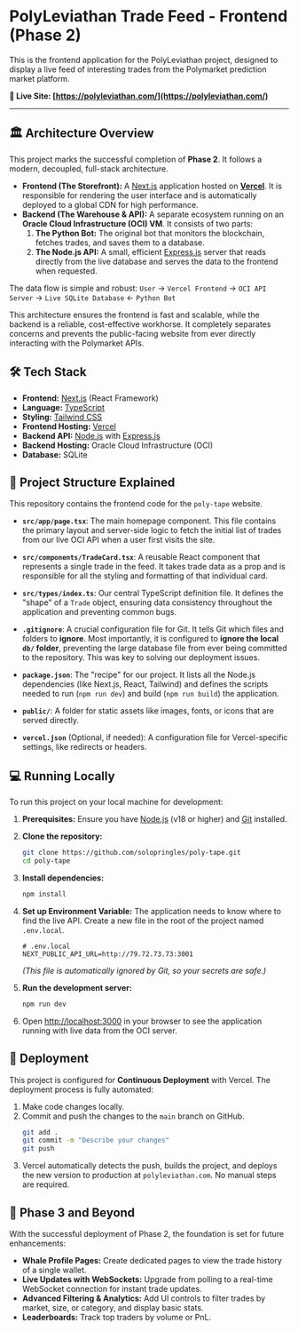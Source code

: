 # PolyLeviathan Trade Feed - Frontend (Phase 2)

 <!-- Optional: Add a screenshot of your app here -->

This is the frontend application for the PolyLeviathan project, designed to display a live feed of interesting trades from the Polymarket prediction market platform.

**🚀 Live Site: [https://polyleviathan.com/](https://polyleviathan.com/)**

---

## 🏛️ Architecture Overview

This project marks the successful completion of **Phase 2**. It follows a modern, decoupled, full-stack architecture.

*   **Frontend (The Storefront):** A [Next.js](https://nextjs.org/) application hosted on **[Vercel](https://vercel.com/)**. It is responsible for rendering the user interface and is automatically deployed to a global CDN for high performance.
*   **Backend (The Warehouse & API):** A separate ecosystem running on an **Oracle Cloud Infrastructure (OCI) VM**. It consists of two parts:
    1.  **The Python Bot:** The original bot that monitors the blockchain, fetches trades, and saves them to a database.
    2.  **The Node.js API:** A small, efficient [Express.js](https://expressjs.com/) server that reads directly from the live database and serves the data to the frontend when requested.

The data flow is simple and robust:
`User` → `Vercel Frontend` → `OCI API Server` → `Live SQLite Database` ← `Python Bot`

This architecture ensures the frontend is fast and scalable, while the backend is a reliable, cost-effective workhorse. It completely separates concerns and prevents the public-facing website from ever directly interacting with the Polymarket APIs.

## 🛠️ Tech Stack

*   **Frontend:** [Next.js](https://nextjs.org/) (React Framework)
*   **Language:** [TypeScript](https://www.typescriptlang.org/)
*   **Styling:** [Tailwind CSS](https://tailwindcss.com/)
*   **Frontend Hosting:** [Vercel](https://vercel.com/)
*   **Backend API:** [Node.js](https://nodejs.org/) with [Express.js](https://expressjs.com/)
*   **Backend Hosting:** Oracle Cloud Infrastructure (OCI)
*   **Database:** SQLite

## 📁 Project Structure Explained

This repository contains the frontend code for the `poly-tape` website.

*   **`src/app/page.tsx`**: The main homepage component. This file contains the primary layout and server-side logic to fetch the initial list of trades from our live OCI API when a user first visits the site.

*   **`src/components/TradeCard.tsx`**: A reusable React component that represents a single trade in the feed. It takes trade data as a prop and is responsible for all the styling and formatting of that individual card.

*   **`src/types/index.ts`**: Our central TypeScript definition file. It defines the "shape" of a `Trade` object, ensuring data consistency throughout the application and preventing common bugs.

*   **`.gitignore`**: A crucial configuration file for Git. It tells Git which files and folders to **ignore**. Most importantly, it is configured to **ignore the local `db/` folder**, preventing the large database file from ever being committed to the repository. This was key to solving our deployment issues.

*   **`package.json`**: The "recipe" for our project. It lists all the Node.js dependencies (like Next.js, React, Tailwind) and defines the scripts needed to run (`npm run dev`) and build (`npm run build`) the application.

*   **`public/`**: A folder for static assets like images, fonts, or icons that are served directly.

*   **`vercel.json`** (Optional, if needed): A configuration file for Vercel-specific settings, like redirects or headers.

## 💻 Running Locally

To run this project on your local machine for development:

1.  **Prerequisites:** Ensure you have [Node.js](https://nodejs.org/) (v18 or higher) and [Git](https://git-scm.com/) installed.

2.  **Clone the repository:**
    ```bash
    git clone https://github.com/solopringles/poly-tape.git
    cd poly-tape
    ```

3.  **Install dependencies:**
    ```bash
    npm install
    ```

4.  **Set up Environment Variable:** The application needs to know where to find the live API. Create a new file in the root of the project named `.env.local`.
    ```
    # .env.local
    NEXT_PUBLIC_API_URL=http://79.72.73.73:3001
    ```
    *(This file is automatically ignored by Git, so your secrets are safe.)*

5.  **Run the development server:**
    ```bash
    npm run dev
    ```

6.  Open [http://localhost:3000](http://localhost:3000) in your browser to see the application running with live data from the OCI server.

## 🚀 Deployment

This project is configured for **Continuous Deployment** with Vercel. The deployment process is fully automated:

1.  Make code changes locally.
2.  Commit and push the changes to the `main` branch on GitHub.
    ```bash
    git add .
    git commit -m "Describe your changes"
    git push
    ```
3.  Vercel automatically detects the push, builds the project, and deploys the new version to production at `polyleviathan.com`. No manual steps are required.

## 🔮 Phase 3 and Beyond

With the successful deployment of Phase 2, the foundation is set for future enhancements:

*   **Whale Profile Pages:** Create dedicated pages to view the trade history of a single wallet.
*   **Live Updates with WebSockets:** Upgrade from polling to a real-time WebSocket connection for instant trade updates.
*   **Advanced Filtering & Analytics:** Add UI controls to filter trades by market, size, or category, and display basic stats.
*   **Leaderboards:** Track top traders by volume or PnL.